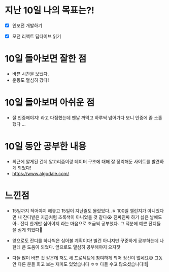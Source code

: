 # 지난 10일 나의 목표는?!
- [x] 인포전 개발하기
- [x] 모던 리액트 딥다이브 읽기


# 10일 돌아보면 잘한 점
- 바쁜 시간을 보냈다.
- 운동도 열심히 갔다!


  
# 10일 돌아보며 아쉬운 점
  - 잘 인증해야지! 라고 다짐했는데 맨날 까먹고 하루씩 넘어가다 보니 인증에 좀 소홀했다 ...
  

# 10일 동안 공부한 내용
- 최근에 알게된 건데 알고리즘이랑 데이터 구조에 대해 잘 정리해둔 사이트를 발견하게 되었다! 
- https://www.algodale.com/



# 느낀점 
  - 15일까지 적어야지 해놓고 15일이 지난줄도 몰랐었다..ㅎ 100일 챌린지가 아니었다면 내 잔디밭은 지금처럼 초록색이 아니었을 것 같다😭 진짜진짜 하기 싫은 날에도 아.. 잔디 한개만 심어야지 라는 마음으로 조금씩 공부했다. 그 덕분에 예쁜 잔디들을 심게 되었다🥰

  - 앞으로도 잔디를 하나씩은 심어볼 계획이다! 별건 아니지만 꾸준하게 공부하는데 나한테 큰 도움이 되었다. 앞으로도 열심히 공부해야지 으자잣
  
  - 다들 많이 바쁜 것 같은데 저도 새 프로젝트에 참여하게 되어 정신이 없네요😅 그동안 다른 분들 회고 보는 재미도 있었습니다 ㅎㅎ 다들 수고 많으셨습니다!!🥳